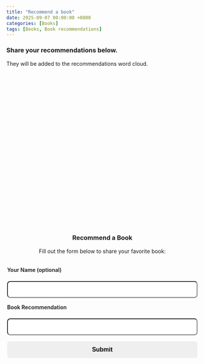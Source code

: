 ```yaml
---
title: "Recommend a book"
date: 2025-09-07 00:00:00 +0800
categories: [Books]
tags: [Books, Book recommendations]
---
```


### Share your recommendations below.
They will be added to the recommendations word cloud.
<div id="wordcloud-section" style="text-align:center;">
  <div id="wordcloud" style="width:100%; height:400px; margin:1rem auto;"></div>
</div>

<h3 style="text-align:center;">Recommend a Book</h3>
<p style="text-align:center;">Fill out the form below to share your favorite book:</p>

<form id="book-form" class="modern-form">
  <label>Your Name (optional)</label>
  <input type="text" id="name" name="name" placeholder=""/>
  <label>Book Recommendation</label>
  <input type="text" id="book" name="book" placeholder="" required/>
  <button type="button" id="submit-btn">Submit</button>
  <p id="thank-message" class="thank-message" style="text-align:center; display:none;"></p>
</form>

<style>
.modern-form { display:flex; flex-direction:column; max-width:500px; margin:2rem auto; gap:1rem; }
.modern-form label { font-weight:600; margin-bottom:0.3rem; }
.modern-form input { padding:0.7rem 1rem; border-radius:8px; font-size:1rem; outline:none; transition: all 0.2s; }
.modern-form input:focus { box-shadow:0 0 5px rgba(79,70,229,0.3); }
.modern-form button { padding:0.8rem 1rem; font-size:1rem; border:none; border-radius:8px; font-weight:600; cursor:pointer; transition: all 0.15s ease-in-out; }
.modern-form button:hover { transform:scale(1.02); }
.modern-form button:active { transform:scale(0.97); box-shadow: inset 0 2px 4px rgba(0,0,0,0.2); }
.thank-message { margin-top:1rem; font-weight:600; animation:fadeIn 0.3s ease-in-out; }
@keyframes fadeIn { from { opacity:0; transform:translateY(-5px);} to {opacity:1; transform:translateY(0);} }
</style>

<script src="https://cdnjs.cloudflare.com/ajax/libs/wordcloud2.js/1.1.1/wordcloud2.min.js"></script>
<script>
document.addEventListener("DOMContentLoaded", () => {
  const scriptURL = "https://script.google.com/macros/s/AKfycbx9u9xYRgF9F2vAsD5N8Y_6Ft6_OvxB80NDdrj6wNEhRUnGNKY2hAJjTdK3mS98XVE/exec";
  const form = document.getElementById("book-form");
  const submitBtn = document.getElementById("submit-btn");
  const thankMessage = document.getElementById("thank-message");

  submitBtn.addEventListener("click", async () => {
    const name = document.getElementById("name").value || "Anonymous";
    const book = document.getElementById("book").value.trim();
    if (!book) return;

    try {
      const formData = new FormData();
      formData.append("name", name);
      formData.append("book", book);

      const res = await fetch(scriptURL, { method: "POST", body: formData });
      const result = await res.json();

      if (result.result === "success") {
        showMessage("Successfully added!");
        form.reset();
        loadWordCloud();
      } else {
        showMessage("Error: " + result.message, true);
      }
    } catch (err) {
      console.error(err);
      showMessage("Error submitting. Please try again.", true);
    }
  });

  function showMessage(msg, isError=false) {
    thankMessage.style.display = "block";
    thankMessage.style.color = isError ? "#ef4444" : "#10b981";
    thankMessage.textContent = msg;
    setTimeout(() => { thankMessage.style.display = "none"; }, 2000);
  }

  async function loadWordCloud() {
    try {
      const res = await fetch(scriptURL);
      const data = await res.json();
      const counts = {};
      data.forEach(entry => {
        if (entry.book) {
          const b = entry.book.trim();
          counts[b] = (counts[b] || 0) + 1;
        }
      });
      const words = Object.entries(counts).map(([book, count]) => [book, count * 10]);
      WordCloud(document.getElementById("wordcloud"), {
        list: words,
        gridSize: 16,
        weightFactor: 2,
        color: () => getComputedStyle(document.body).color,
        backgroundColor: "transparent"
      });
    } catch (err) {
      console.error("Error loading word cloud:", err);
    }
  }

  loadWordCloud();
});
</script>
